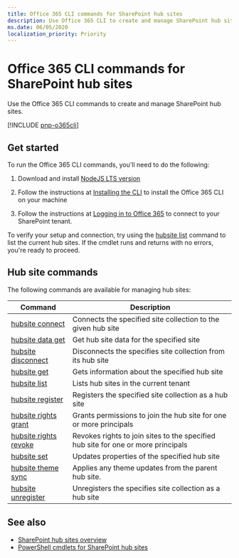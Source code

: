 ```yaml
---
title: Office 365 CLI commands for SharePoint hub sites
description: Use Office 365 CLI to create and manage SharePoint hub sites.
ms.date: 06/05/2020
localization_priority: Priority
---
```


# Office 365 CLI commands for SharePoint hub sites

Use the Office 365 CLI commands to create and manage SharePoint hub sites.

[!INCLUDE [pnp-o365cli](../../../includes/snippets/open-source/pnp-o365cli.md)]

## Get started

To run the Office 365 CLI commands, you'll need to do the following:

1. Download and install [NodeJS LTS version](https://nodejs.org/en/)

2. Follow the instructions at [Installing the CLI](https://pnp.github.io/office365-cli/user-guide/installing-cli/) to install the Office 365 CLI on your machine

3. Follow the instructions at [Logging in to Office 365](https://pnp.github.io/office365-cli/user-guide/connecting-office-365/) to connect to your SharePoint tenant.

To verify your setup and connection, try using the [hubsite list](https://pnp.github.io/office365-cli/cmd/spo/hubsite/hubsite-list/) command to list the current hub sites. If the cmdlet runs and returns with no errors, you're ready to proceed.

## Hub site commands

The following commands are available for managing hub sites:

|Command|Description|
|------|-----------|
|[hubsite connect](https://pnp.github.io/office365-cli/cmd/spo/hubsite/hubsite-connect)| Connects the specified site collection to the given hub site |
|[hubsite data get](https://pnp.github.io/office365-cli/cmd/spo/hubsite/hubsite-data-get)| Get hub site data for the specified site |
|[hubsite disconnect](https://pnp.github.io/office365-cli/cmd/spo/hubsite/hubsite-disconnect)| Disconnects the specifies site collection from its hub site |
|[hubsite get](https://pnp.github.io/office365-cli/cmd/spo/hubsite/hubsite-get)| Gets information about the specified hub site |
|[hubsite list](https://pnp.github.io/office365-cli/cmd/spo/hubsite/hubsite-list)| Lists hub sites in the current tenant |
|[hubsite register](https://pnp.github.io/office365-cli/cmd/spo/hubsite/hubsite-register)| Registers the specified site collection as a hub site |
|[hubsite rights grant](https://pnp.github.io/office365-cli/cmd/spo/hubsite/hubsite-rights-grant)| Grants permissions to join the hub site for one or more principals |
|[hubsite rights revoke](https://pnp.github.io/office365-cli/cmd/spo/hubsite/hubsite-rights-revoke)| Revokes rights to join sites to the specified hub site for one or more principals |
|[hubsite set](https://pnp.github.io/office365-cli/cmd/spo/hubsite/hubsite-set)| Updates properties of the specified hub site |
|[hubsite theme sync](https://pnp.github.io/office365-cli/cmd/spo/hubsite/hubsite-theme-sync)| Applies any theme updates from the parent hub site. |
|[hubsite unregister](https://pnp.github.io/office365-cli/cmd/spo/hubsite/hubsite-unregister)| Unregisters the specifies site collection as a hub site |

## See also

- [SharePoint hub sites overview](hub-site-overview.md)
- [PowerShell cmdlets for SharePoint hub sites](hub-site-powershell.md)
